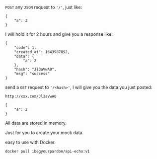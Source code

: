 <!--
 * @Date: 2022-02-04 22:04:29
 * @LastEditors: ibegyourpardon
 * @LastEditTime: 2022-02-04 23:31:58
 * @FilePath: /api-echo/README.md
-->


```POST``` any ```JSON``` request to ```'/'```, just like:

```
{
    "a": 2
}
```
 I will hold it for 2 hours and give you a response like:

```
{
    "code": 1,
    "created_at": 1643987892,
    "data": {
        "a": 2
    },
    "hash": "Jl3aVwA0",
    "msg": "success"
}
```

send a ```GET``` request to ```'/<hash>'```, I will give you the data you just posted:

```
http://xxx.com/Jl3aVwA0
```

```
{
    "a": 2
}
```

All data are stored in memory.

Just for you to create your mock data.

easy to use with Docker.

```docker pull ibegyourpardon/api-echo:v1```